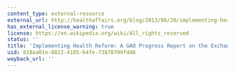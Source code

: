 ```yaml
---
content_type: external-resource
external_url: http://healthaffairs.org/blog/2013/06/20/implementing-health-reform-a-gao-progress-report-on-the-exchanges/
has_external_license_warning: true
license: https://en.wikipedia.org/wiki/All_rights_reserved
status: ''
title: 'Implementing Health Reform: A GAO Progress Report on the Exchanges'
uid: 818aa01e-8822-4105-b4fe-73878799fd46
wayback_url: ''
---
```

